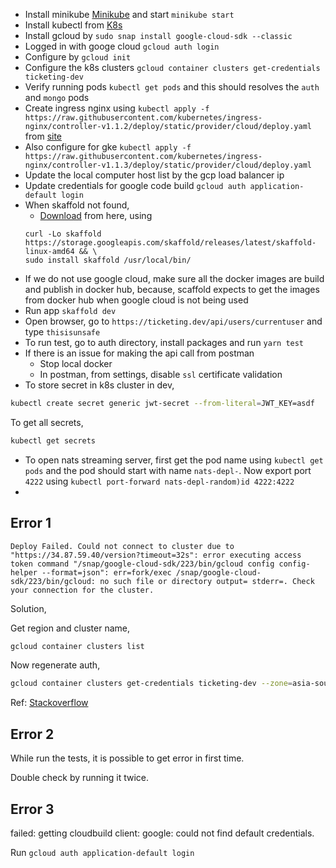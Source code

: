 - Install minikube [Minikube](https://minikube.sigs.k8s.io/docs/start/) and start `minikube start`
- Install kubectl from [K8s](https://kubernetes.io/docs/tasks/tools/install-kubectl-linux/)
- Install gcloud by `sudo snap install google-cloud-sdk --classic`
- Logged in with googe cloud `gcloud auth login`
- Configure by `gcloud init`
- Configure the k8s clusters `gcloud container clusters get-credentials ticketing-dev`
- Verify running pods `kubectl get pods` and this should resolves the `auth` and `mongo` pods
- Create ingress nginx using `kubectl apply -f https://raw.githubusercontent.com/kubernetes/ingress-nginx/controller-v1.1.2/deploy/static/provider/cloud/deploy.yaml ` from [site](https://kubernetes.github.io/ingress-nginx/deploy/)
- Also configure for gke `kubectl apply -f https://raw.githubusercontent.com/kubernetes/ingress-nginx/controller-v1.1.3/deploy/static/provider/cloud/deploy.yaml`
- Update the local computer host list by the gcp load balancer ip
- Update credentials for google code build `gcloud auth application-default login`
- When skaffold not found,
  - [Download](https://skaffold.dev/docs/install/) from here, using
  ```
  curl -Lo skaffold https://storage.googleapis.com/skaffold/releases/latest/skaffold-linux-amd64 && \
  sudo install skaffold /usr/local/bin/
  ```
- If we do not use google cloud, make sure all the docker images are build and publish in docker hub, because, scaffold expects to get the images from docker hub when google cloud is not being used
- Run app `skaffold dev`
- Open browser, go to `https://ticketing.dev/api/users/currentuser` and type `thisisunsafe`
- To run test, go to auth directory, install packages and run `yarn test`
- If there is an issue for making the api call from postman
  - Stop local docker
  - In postman, from settings, disable `ssl` certificate validation
- To store secret in k8s cluster in dev,

```bash
kubectl create secret generic jwt-secret --from-literal=JWT_KEY=asdf
```

To get all secrets,

```bash
kubectl get secrets
```

- To open nats streaming server, first get the pod name using `kubectl get pods` and the pod should start with name `nats-depl-`. Now export port `4222` using `kubectl port-forward nats-depl-random)id 4222:4222`
-

## Error 1

```
Deploy Failed. Could not connect to cluster due to "https://34.87.59.40/version?timeout=32s": error executing access token command "/snap/google-cloud-sdk/223/bin/gcloud config config-helper --format=json": err=fork/exec /snap/google-cloud-sdk/223/bin/gcloud: no such file or directory output= stderr=. Check your connection for the cluster.
```

Solution,

Get region and cluster name,

```bash
gcloud container clusters list
```

Now regenerate auth,

```bash
gcloud container clusters get-credentials ticketing-dev --zone=asia-southeast1-a
```

Ref: [Stackoverflow](https://stackoverflow.com/questions/56654149/error-executing-access-token-command-google-google-cloud-sdk-bin-gcloud-config)

## Error 2

While run the tests, it is possible to get error in first time.

Double check by running it twice.

## Error 3

failed: getting cloudbuild client: google: could not find default credentials.

Run `gcloud auth application-default login`
